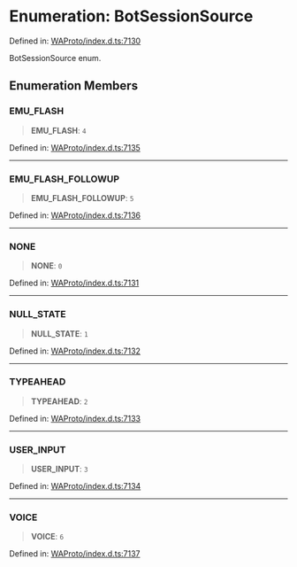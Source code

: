 # Enumeration: BotSessionSource

Defined in: [WAProto/index.d.ts:7130](https://github.com/Fokusdotid/bail/blob/a1b2bb6d3d63874a4f497e70ebd6347b2869da8e/WAProto/index.d.ts#L7130)

BotSessionSource enum.

## Enumeration Members

### EMU\_FLASH

> **EMU\_FLASH**: `4`

Defined in: [WAProto/index.d.ts:7135](https://github.com/Fokusdotid/bail/blob/a1b2bb6d3d63874a4f497e70ebd6347b2869da8e/WAProto/index.d.ts#L7135)

***

### EMU\_FLASH\_FOLLOWUP

> **EMU\_FLASH\_FOLLOWUP**: `5`

Defined in: [WAProto/index.d.ts:7136](https://github.com/Fokusdotid/bail/blob/a1b2bb6d3d63874a4f497e70ebd6347b2869da8e/WAProto/index.d.ts#L7136)

***

### NONE

> **NONE**: `0`

Defined in: [WAProto/index.d.ts:7131](https://github.com/Fokusdotid/bail/blob/a1b2bb6d3d63874a4f497e70ebd6347b2869da8e/WAProto/index.d.ts#L7131)

***

### NULL\_STATE

> **NULL\_STATE**: `1`

Defined in: [WAProto/index.d.ts:7132](https://github.com/Fokusdotid/bail/blob/a1b2bb6d3d63874a4f497e70ebd6347b2869da8e/WAProto/index.d.ts#L7132)

***

### TYPEAHEAD

> **TYPEAHEAD**: `2`

Defined in: [WAProto/index.d.ts:7133](https://github.com/Fokusdotid/bail/blob/a1b2bb6d3d63874a4f497e70ebd6347b2869da8e/WAProto/index.d.ts#L7133)

***

### USER\_INPUT

> **USER\_INPUT**: `3`

Defined in: [WAProto/index.d.ts:7134](https://github.com/Fokusdotid/bail/blob/a1b2bb6d3d63874a4f497e70ebd6347b2869da8e/WAProto/index.d.ts#L7134)

***

### VOICE

> **VOICE**: `6`

Defined in: [WAProto/index.d.ts:7137](https://github.com/Fokusdotid/bail/blob/a1b2bb6d3d63874a4f497e70ebd6347b2869da8e/WAProto/index.d.ts#L7137)
